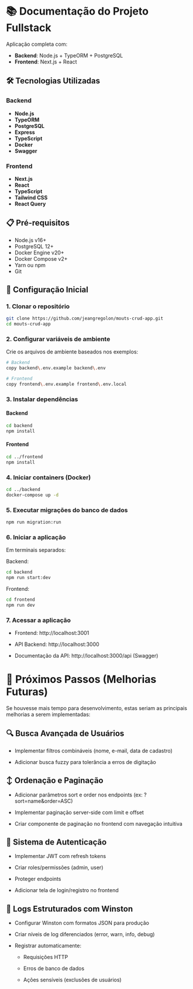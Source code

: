 # 📚 Documentação do Projeto Fullstack

Aplicação completa com:
- **Backend**: Node.js + TypeORM + PostgreSQL
- **Frontend**: Next.js + React

## 🛠️ Tecnologias Utilizadas

### Backend
- **Node.js**
- **TypeORM**
- **PostgreSQL**
- **Express**
- **TypeScript**
- **Docker**
- **Swagger**

### Frontend
- **Next.js**
- **React**
- **TypeScript**
- **Tailwind CSS**
- **React Query**

## 📋 Pré-requisitos

- Node.js v16+
- PostgreSQL 12+
- Docker Engine v20+
- Docker Compose v2+
- Yarn ou npm
- Git

## 🚀 Configuração Inicial

### 1. Clonar o repositório
```bash
git clone https://github.com/jeangregolon/mouts-crud-app.git
cd mouts-crud-app
```

### 2. Configurar variáveis de ambiente
Crie os arquivos de ambiente baseados nos exemplos:
```bash
# Backend
copy backend\.env.example backend\.env

# Frontend
copy frontend\.env.example frontend\.env.local
```

### 3. Instalar dependências
#### Backend
```bash
cd backend
npm install
```

#### Frontend
```bash
cd ../frontend
npm install
```

### 4. Iniciar containers (Docker)
```bash
cd ../backend
docker-compose up -d
```

### 5.  Executar migrações do banco de dados
```bash
npm run migration:run
```

### 6. Iniciar a aplicação
Em terminais separados:

Backend:

```bash
cd backend
npm run start:dev
```
Frontend:

```bash
cd frontend
npm run dev
```


### 7. Acessar a aplicação
- Frontend: http://localhost:3001

- API Backend: http://localhost:3000

- Documentação da API: http://localhost:3000/api (Swagger)

# 🚀 Próximos Passos (Melhorias Futuras)
Se houvesse mais tempo para desenvolvimento, estas seriam as principais melhorias a serem implementadas:

## 🔍 Busca Avançada de Usuários
- Implementar filtros combináveis (nome, e-mail, data de cadastro)

- Adicionar busca fuzzy para tolerância a erros de digitação

## ↕️ Ordenação e Paginação
- Adicionar parâmetros sort e order nos endpoints (ex: ?sort=name&order=ASC)

- Implementar paginação server-side com limit e offset

- Criar componente de paginação no frontend com navegação intuitiva

## 🔐 Sistema de Autenticação
- Implementar JWT com refresh tokens

- Criar roles/permissões (admin, user)

- Proteger endpoints

- Adicionar tela de login/registro no frontend

## 📝 Logs Estruturados com Winston
- Configurar Winston com formatos JSON para produção

- Criar níveis de log diferenciados (error, warn, info, debug)

- Registrar automaticamente:

  - Requisições HTTP

  - Erros de banco de dados

  - Ações sensíveis (exclusões de usuários)
